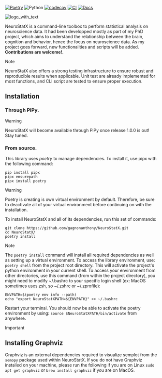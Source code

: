 [![Poetry](https://img.shields.io/endpoint?url=https://python-poetry.org/badge/v0.json)](https://python-poetry.org/)
![Python](https://img.shields.io/badge/Python-3.10/3.11-blue)
[![codecov](https://codecov.io/gh/gagnonanthony/NeuroStatX/graph/badge.svg?token=7P0QUI6B8U)](https://codecov.io/gh/gagnonanthony/NeuroStatX)
[![CI](https://github.com/gagnonanthony/NeuroStatX/actions/workflows/build-dev.yml/badge.svg?branch=main)](https://github.com/gagnonanthony/NeuroStatX/actions/workflows/build-dev.yml)
[![Docs](https://github.com/gagnonanthony/NeuroStatX/actions/workflows/deploy.yml/badge.svg?branch=main)](https://github.com/gagnonanthony/NeuroStatX/actions/workflows/build-dev.yml)

![logo_with_text](https://github.com/gagnonanthony/NeuroStatX/assets/79757265/def2209e-e494-4427-9c3c-b8349c0c289b)


NeuroStatX is a command-line toolbox to perform statistical analysis on
neuroscience data. It had been developped mostly as part of my PhD project,
which aims to understand the relationship between the brain, cognition and
behavior, hence the focus on neuroscience data. As my project goes forward,
new functionalities and scripts will be added. **Contributions are welcome!**.

> [!NOTE] 
> NeuroStatX also offers a strong testing infrastructure to ensure robust and
> reproducible results when applicable. Unit test are already implemented for
> most functions, and CLI script are tested to ensure proper execution.

## Installation

### Through PiPy.

> [!WARNING]
> NeuroStatX will become available through PiPy once release 1.0.0 is out!
> Stay tuned.

### From source.

This library uses *poetry* to manage dependencies. To install it, use pipx with
the following command:

```
pip install pipx
pipx ensurepath
pipx install poetry
```

> [!WARNING]
> Poetry is creating is own virtual environment by default. Therefore, be sure
> to deactivate all of your virtual environment before continuing on with the
> installation.

To install NeuroStatX and all of its dependencies, run this set of commands:

```
git clone https://github.com/gagnonanthony/NeuroStatX.git
cd NeuroStatX/
poetry install
```

> [!NOTE]
> The `poetry install` command will install all required dependencies as well
> as setting up a virtual environment. To access the library environment, use:
> `poetry shell` from the project root directory. This will activate the
> project's python environment in your current shell.
> To access your environment from other directories, use this command (from
> within the project directory), you might need to modify ~/.bashrc to your 
> specific login shell (ex: MacOS sometimes uses zsh, so ~/.zshrc or
> ~/.zprofile):
```
ENVPATH=$(poetry env info --path)
echo "export NeuroStatXPATH=${ENVPATH}" >> ~/.bashrc
```
Restart your terminal. You should now be able to activate the poetry
environment by using: `source $NeuroStatXPATH/bin/activate` from anywhere.

> [!IMPORTANT]
> ## Installing Graphviz
> Graphviz is an external dependencies required to visualize semplot from the
> ``semopy`` package used within NeuroStatX. If you do not have Graphviz
> installed on your machine, please run the following if you are on Linux
> `sudo apt get graphviz` or `brew install graphviz` if you are on MacOS.
